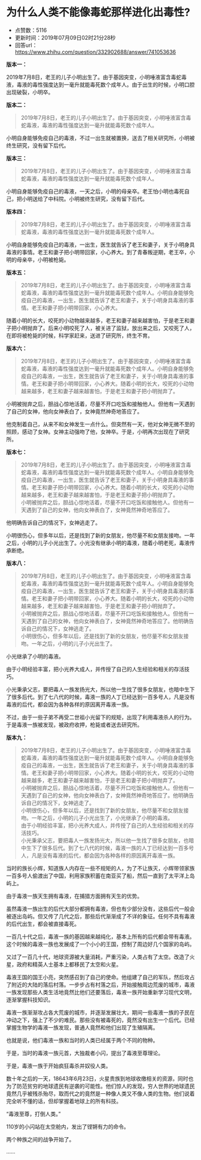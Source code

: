 # 为什么人类不能像毒蛇那样进化出毒性?
- 点赞数：5116
- 更新时间：2019年07月09日02时21分28秒
- 回答url：https://www.zhihu.com/question/332902688/answer/741053636
<body>
 <p data-pid="YuVn1Pk1"><b>版本一：</b></p>
 <p data-pid="rLP12Dse">2019年7月8日，老王的儿子小明出生了。由于基因突变，小明唾液富含毒蛇毒液，毒液的毒性强度达到一毫升就能毒死数个成年人。由于出生的时候，小明口腔出现破裂，小明卒。</p>
 <p data-pid="_vEdFkKs"><b>版本二：</b></p>
 <blockquote data-pid="loUiiC-J">
  2019年7月8日，老王的儿子小明出生了。由于基因突变，小明唾液富含毒蛇毒液，毒液的毒性强度达到一毫升就能毒死数个成年人。
 </blockquote>
 <p data-pid="iD9HZr85">小明自身能够免疫自己的毒液，不过一出生就被置换，送去了相关研究所，小明被终生研究，没有留下后代。</p>
 <p data-pid="-9Gdar7Q"><b>版本三：</b></p>
 <blockquote data-pid="ZAmxtP6f">
  2019年7月8日，老王的儿子小明出生了。由于基因突变，小明唾液富含毒蛇毒液，毒液的毒性强度达到一毫升就能毒死数个成年人。
 </blockquote>
 <p data-pid="LklYKqkk">小明自身能够免疫自己的毒液，一天之后，小明的母亲卒。老王怕小明也毒死自己，把小明送给了中科院。小明被终生研究，没有留下后代。</p>
 <p data-pid="36CIv55f"><b>版本四：</b></p>
 <blockquote data-pid="xAxz3DBh">
  2019年7月8日，老王的儿子小明出生了。由于基因突变，小明唾液富含毒蛇毒液，毒液的毒性强度达到一毫升就能毒死数个成年人。
 </blockquote>
 <p data-pid="Rt3xpGBv">小明自身能够免疫自己的毒液，一出生，医生就告诉了老王和妻子，关于小明身具毒液的事情。老王和妻子把小明带回家，小心养大。到了青春叛逆期，老王卒，小明的母亲卒，小明被枪毙。</p>
 <p data-pid="mXDsNOIB"><b>版本五：</b></p>
 <blockquote data-pid="7WTln1U_">
  2019年7月8日，老王的儿子小明出生了。由于基因突变，小明唾液富含毒蛇毒液，毒液的毒性强度达到一毫升就能毒死数个成年人。小明自身能够免疫自己的毒液，一出生，医生就告诉了老王和妻子，关于小明身具毒液的事情。老王和妻子把小明带回家，小心养大。
 </blockquote>
 <p data-pid="fHJ2ryZI">随着小明的长大，咬死的小动物越来越多，老王和妻子越来越害怕，于是老王和妻子把小明抛弃了。后来小明咬死了人，被关进了监狱，放出来之后，又咬死了人，在即将被枪毙的时候，科学家赶来，送进了研究所，终生不育。</p>
 <p data-pid="gXEIv-En"><b>版本六：</b></p>
 <blockquote data-pid="19_paooc">
  2019年7月8日，老王的儿子小明出生了。由于基因突变，小明唾液富含毒蛇毒液，毒液的毒性强度达到一毫升就能毒死数个成年人。小明自身能够免疫自己的毒液，一出生，医生就告诉了老王和妻子，关于小明身具毒液的事情。老王和妻子把小明带回家，小心养大。随着小明的长大，咬死的小动物越来越多，老王和妻子越来越害怕，于是老王和妻子把小明抛弃了。
 </blockquote>
 <p data-pid="w5EfxsqF">小明被抛弃之后，胆战心惊地活着，尽量不开口吃饭和接触他人。但他有一天遇到了自己的女神，他向女神表白了，女神竟然神奇地答应了。</p>
 <p data-pid="VR7kCOeb">他克制着自己，从来不和女神发生一点什么。但突然有一天，他对女神无微不至的照顾，感动了女神。女神主动强吻了他，女神卒。于是，小明再次出现在了研究所。</p>
 <p data-pid="q1IJDX82"><b>版本七：</b></p>
 <blockquote data-pid="bG-nmDDC">
  2019年7月8日，老王的儿子小明出生了。由于基因突变，小明唾液富含毒蛇毒液，毒液的毒性强度达到一毫升就能毒死数个成年人。小明自身能够免疫自己的毒液，一出生，医生就告诉了老王和妻子，关于小明身具毒液的事情。老王和妻子把小明带回家，小心养大。随着小明的长大，咬死的小动物越来越多，老王和妻子越来越害怕，于是老王和妻子把小明抛弃了。
  <br>
  小明被抛弃之后，胆战心惊地活着，尽量不开口吃饭和接触他人。但他有一天遇到了自己的女神，他向女神表白了，女神竟然神奇地答应了。
 </blockquote>
 <p data-pid="ixIu4eX7">他明确告诉自己的情况下，女神逃走了。</p>
 <p data-pid="ULXnqNrF">小明很伤心，但多年以后，还是找到了新的女朋友，他尽量不和女朋友接吻。一年之后，小明的儿子小光出生了。小光没有继承小明的毒液，随着小明老死，毒液传承断绝。</p>
 <p data-pid="9xR0IJsv"><b>版本八：</b></p>
 <blockquote data-pid="1fmQBU0I">
  2019年7月8日，老王的儿子小明出生了。由于基因突变，小明唾液富含毒蛇毒液，毒液的毒性强度达到一毫升就能毒死数个成年人。小明自身能够免疫自己的毒液，一出生，医生就告诉了老王和妻子，关于小明身具毒液的事情。老王和妻子把小明带回家，小心养大。随着小明的长大，咬死的小动物越来越多，老王和妻子越来越害怕，于是老王和妻子把小明抛弃了。
  <br>
  小明被抛弃之后，胆战心惊地活着，尽量不开口吃饭和接触他人。但他有一天遇到了自己的女神，他向女神表白了，女神竟然神奇地答应了。他明确告诉自己的情况下，女神逃走了。
  <br>
  小明很伤心，但多年以后，还是找到了新的女朋友，他尽量不和女朋友接吻。一年之后，小明的儿子小光出生了。
 </blockquote>
 <p data-pid="FeUTFXBO">小光继承了小明的毒液。</p>
 <p data-pid="18rYNUQp">由于小明经验丰富，把小光养大成人，并传授了自己的人生经验和相关的存活技巧。</p>
 <p data-pid="3_5q6lSC">小光秉承父志，要把毒人一族发扬光大，所以他一生找了很多女朋友，也暗中生下了很多后代。到了七八代的时候，毒液一族的人丁已经达到一百多号人，凡是没有毒液的后代，都会因为各种各样的原因离开毒液一族。</p>
 <p data-pid="yqXED4-1">不过，由于一些子弟不再受二世祖小光留下的规矩，出现了利用毒液杀人的行为。于是毒液一族被发现，被政府收押，枪毙或者送去研究所。</p>
 <p data-pid="yQJtt--w"><b>版本九：</b></p>
 <blockquote data-pid="VW9kmhiU">
  2019年7月8日，老王的儿子小明出生了。由于基因突变，小明唾液富含毒蛇毒液，毒液的毒性强度达到一毫升就能毒死数个成年人。小明自身能够免疫自己的毒液，一出生，医生就告诉了老王和妻子，关于小明身具毒液的事情。老王和妻子把小明带回家，小心养大。随着小明的长大，咬死的小动物越来越多，老王和妻子越来越害怕，于是老王和妻子把小明抛弃了。
  <br>
  小明被抛弃之后，胆战心惊地活着，尽量不开口吃饭和接触他人。但他有一天遇到了自己的女神，他向女神表白了，女神竟然神奇地答应了。他明确告诉自己的情况下，女神逃走了。
  <br>
  小明很伤心，但多年以后，还是找到了新的女朋友，他尽量不和女朋友接吻。一年之后，小明的儿子小光出生了，小光继承了小明的毒液。
  <br>
  由于小明经验丰富，把小光养大成人，并传授了自己的人生经验和相关的存活技巧。
  <br>
  小光秉承父志，要把毒人一族发扬光大，所以他一生找了很多女朋友，也暗中生下了很多后代。到了七八代的时候，毒液一族的人丁已经达到一百多号人，凡是没有毒液的后代，都会因为各种各样的原因离开毒液一族。
 </blockquote>
 <p data-pid="sx9wC9ek">当时的族长小辉，知道族人内存在一些不规矩的人，为了不让族灭，小辉带领家族一百多号人偷渡出了中国，利用家族积蓄在南亚买了船，然后一直到了太平洋上岛屿上。</p>
 <p data-pid="HConnbG2">由于毒液一族天生拥有毒液，在捕猎方面拥有天生的优势。</p>
 <p data-pid="xPjLjf6R">虽然毒液一族出生的后代大部分都拥有毒液，但也有少部分没有，这些后代一般会被逐出岛屿。但又传了几代之后，那些后代渐渐成了不详的象征。任何不具有毒液的后代出生，都会被直接毒死。</p>
 <p data-pid="R18kejP0">一百几十代之后，毒液一族的基因越来越纯化，基本上所有的后代都会带有毒液。这个时候的毒液一族也发展成了一个小小的王国，控制了周边好几个国家的岛屿。</p>
 <p data-pid="1o4UPgsg">又过了一百几十代，地球资源被大量消耗，严重污染，人类占有了太空。改造了火星，政府和精英人士基本上都移民了太空和火星。</p>
 <p data-pid="reUjLR2u">毒液王国的国王小亮，突然感召到了自己的使命。他组建了自己的军队，然后攻占了附近的大陆的落后村落。一步步占有村落之后，开始接触周边荒废的城市，毒液一族发现那些人类生活地竟然比他们还要落后，毒液一族开始重新学习现代文明，逐渐掌握科技知识。</p>
 <p data-pid="2n34Rd_r">毒液一族渐渐攻占各大荒废的城市，并逐渐发展壮大，期间一些毒液一族的子民在冲动之下，强上了不少的难民。那些没有被毒死的，竟然没有出生一个后代。已经掌握生物学的毒液一族发现，普通人竟然和他们出现了生殖隔离。</p>
 <p data-pid="ETM8S5G3">也就是说，他们毒液一族和当时的人类已经属于两个不同的物种。</p>
 <p data-pid="WkKa9YnD">于是，当时的毒液一族元首，大独裁者小闪，提出了毒液至尊理论。</p>
 <p data-pid="Fy109ybS">于是，毒液一族于开始疯狂毒杀并奴役人类。</p>
 <p data-pid="gsV37bGC">数十年之后的一天，18643年6月23日，火星贵族到地球收缴相关的资源，同时也为了防范贫穷的地球遗民有逆袭的可能性。他们惊人的发现，穷人世界的地球遗民竟然几乎被残杀殆尽，取而代之的竟然是一种像人类又不像人类的生物。他们说着完全听不懂的话，但却掌握着地球上的所有科技。</p>
 <p data-pid="d54fKS05">“毒液至尊，打倒人类。”</p>
 <p data-pid="Ekj_UIp-">110岁的小闪站在太空舱内，发出了铿锵有力的命令。</p>
 <p data-pid="cs0ezTtQ">两个种族之间的战争开始了。</p>
 <p data-pid="0j8w0D99">……</p>
</body>